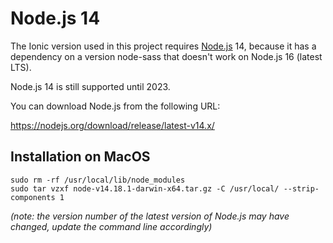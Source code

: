# Node.js 14

The Ionic version used in this project requires [Node.js](https://nodejs.org/en/) 14,
because it has a dependency on a version node-sass that doesn't work on Node.js 16 (latest LTS).

Node.js 14 is still supported until 2023.

You can download Node.js from the following URL:

https://nodejs.org/download/release/latest-v14.x/


## Installation on MacOS

	sudo rm -rf /usr/local/lib/node_modules
	sudo tar vzxf node-v14.18.1-darwin-x64.tar.gz -C /usr/local/ --strip-components 1

*(note: the version number of the latest version of Node.js may have changed, update the command line accordingly)*
